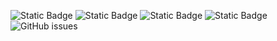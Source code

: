 ![Static Badge](https://img.shields.io/badge/blacklists-60-000000) ![Static Badge](https://img.shields.io/badge/blacklisted-3051472-cc0000) ![Static Badge](https://img.shields.io/badge/whitelisted-2243-00CC00) ![Static Badge](https://img.shields.io/badge/streaming_blacklist-28107-000000) ![GitHub issues](https://img.shields.io/github/issues/fabriziosalmi/blacklists)
